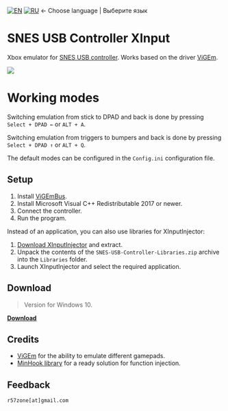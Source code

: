 [![EN](https://user-images.githubusercontent.com/9499881/33184537-7be87e86-d096-11e7-89bb-f3286f752bc6.png)](https://github.com/r57zone/SNES-USB-Controller-XInput/) 
[![RU](https://user-images.githubusercontent.com/9499881/27683795-5b0fbac6-5cd8-11e7-929c-057833e01fb1.png)](https://github.com/r57zone/SNES-USB-Controller-XInput/blob/master/README.RU.md)
← Choose language | Выберите язык

# SNES USB Controller XInput
Xbox emulator for [SNES USB controller](http://alii.pub/6hw4yd). Works based on the driver [ViGEm](https://github.com/ViGEm).

![](https://user-images.githubusercontent.com/9499881/197362614-fee74a6d-0f46-4421-95ff-56c5b3ab57e4.png)

# Working modes
Switching emulation from stick to DPAD and back is done by pressing `Select + DPAD ←` or `ALT + A`.


Switching emulation from triggers to bumpers and back is done by pressing `Select + DPAD ↑` or `ALT + Q`.


The default modes can be configured in the `Config.ini` configuration file.

## Setup
1. Install [ViGEmBus](https://github.com/ViGEm/ViGEmBus/releases).
2. Install Microsoft Visual C++ Redistributable 2017 or newer.
3. Connect the controller.
4. Run the program.



Instead of an application, you can also use libraries for XInputInjector:

1. [Download XInputInjector](https://github.com/r57zone/X360Advance/releases/) and extract.
2. Unpack the contents of the `SNES-USB-Controller-Libraries.zip` archive into the `Libraries` folder.
3. Launch XInputInjector and select the required application.

## Download
>Version for Windows 10.

**[Download](https://github.com/r57zone/SNES-USB-Controller-XInput/releases)**

## Credits
* [ViGEm](https://github.com/ViGEm) for the ability to emulate different gamepads.
* [MinHook library](https://github.com/TsudaKageyu/minhook) for a ready solution for function injection.

## Feedback
`r57zone[at]gmail.com`